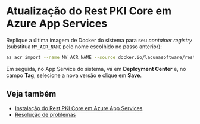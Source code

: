 ﻿# Atualização do Rest PKI Core em Azure App Services

Replique a última imagem de Docker do sistema para seu *container registry* (substitua `MY_ACR_NAME` pelo nome escolhido no passo anterior):

```sh
az acr import --name MY_ACR_NAME --source docker.io/lacunasoftware/restpkicore:4.6.1 --image restpkicore:4.6.1
```

Em seguida, no App Service do sistema, vá em **Deployment Center** e, no campo **Tag**, selecione a nova versão e clique em **Save**.

## Veja também

* [Instalação do Rest PKI Core em Azure App Services](install.md)
* [Resolução de problemas](troubleshoot/index.md)

